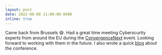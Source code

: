```yaml
---
layout: post
date: 2022-06-08 21:00:00-0400
inline: true
---
```


Came back from Brussels :smile:. Had a great time meeting Cyberscurity experts from around the EU during the [ConvergenceNext](https://cybersec4europe.eu/event/convergence-next/) event. Looking forward to working with them in the future. I also wrote a quick [blog](/blog/2022/convergenceNext/) about the conference.
